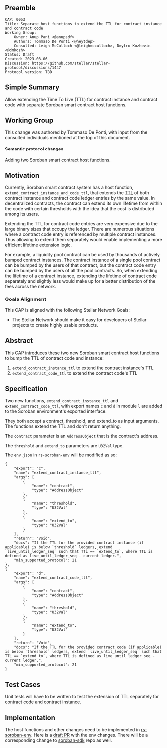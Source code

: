 ## Preamble

```
CAP: 0053
Title: Separate host functions to extend the TTL for contract instance and contract code
Working Group:
    Owner: Anup Pani <@anupsdf>
    Authors: Tommaso De Ponti <@heytdep>
    Consulted: Leigh McCulloch <@leighmcculloch>, Dmytro Kozhevin <@dmkozh>
Status: Draft
Created: 2023-03-06
Discussion: https://github.com/stellar/stellar-protocol/discussions/1447
Protocol version: TBD
```

## Simple Summary

Allow extending the Time To Live (TTL) for contract instance and contract code with separate Soroban smart contract host functions.

## Working Group

This change was authored by Tommaso De Ponti, with input from the consulted individuals mentioned at the top of this document.

#### Semantic protocol changes

Adding two Soroban smart contract host functions.

## Motivation

Currently, Soroban smart contract system has a host function, `extend_contract_instance_and_code_ttl`, that extends the [TTL](cap-0046-12.md) of both contract instance and contract code ledger entries by the same value. In decentralized contracts, the contract can extend its own lifetime from within the code with certain thresholds with the idea that the cost is distributed among its users. 

Extending the TTL for contract code entries are very expensive due to the large binary sizes that occupy the ledger. There are numerous situations where a contract code entry is referenced by multiple contract instances. Thus allowing to extend them separately would enable implementing a more efficient lifetime extension logic. 

For example, a liquidity pool contract can be used by thousands of actively bumped contract instances. The contract instance of a single pool contract can be bumped by the users of that contract, but the contract code entry can be bumped by the users of all the pool contracts. So, when extending the lifetime of a contract instance, extending the lifetime of contract code separately and slightly less would make up for a better distribution of the fees across the network.

### Goals Alignment

This CAP is aligned with the following Stellar Network Goals:

  - The Stellar Network should make it easy for developers of Stellar projects to create highly
  usable products.

## Abstract

This CAP introduces these two new Soroban smart contract host functions to bump the TTL of contract code and instance:
1. `extend_contract_instance_ttl` to extend the contract instance's TTL
2. `extend_contract_code_ttl` to extend the contract code's TTL

## Specification

Two new functions, `extend_contract_instance_ttl` and `extend_contract_code_ttl`, with export names `c` and `d` in module `l` are added to the Soroban environment's exported interface.

They both accept a contract, threshold, and extend_to as input arguments. The 
functions extend the TTL and don't return anything.

The `contract` parameter is an `AddressObject` that is the contract's address.

The `threshold` and `extend_to` parameters are `U32Val` type.

The `env.json` in `rs-soroban-env` will be modified as so:
```
{
    "export": "c",
    "name": "extend_contract_instance_ttl",
    "args": [
        {
            "name": "contract",
            "type": "AddressObject"
        },
        {
            "name": "threshold",
            "type": "U32Val"
        },
        {
            "name": "extend_to",
            "type": "U32Val"
        }
    ],
    "return": "Void",
    "docs": "If the TTL for the provided contract instance (if applicable) is below `threshold` ledgers, extend `live_until_ledger_seq` such that TTL == `extend_to`, where TTL is defined as live_until_ledger_seq - current ledger.",
    "min_supported_protocol": 21
},
{
    "export": "d",
    "name": "extend_contract_code_ttl",
    "args": [
        {
            "name": "contract",
            "type": "AddressObject"
        },
        {
            "name": "threshold",
            "type": "U32Val"
        },
        {
            "name": "extend_to",
            "type": "U32Val"
        }
    ],
    "return": "Void",
    "docs": "If the TTL for the provided contract code (if applicable) is below `threshold` ledgers, extend `live_until_ledger_seq` such that TTL == `extend_to`, where TTL is defined as live_until_ledger_seq - current ledger.",
    "min_supported_protocol": 21
}
```

## Test Cases

Unit tests will have to be written to test the extension of TTL separately for contract code and contract instance.

## Implementation

The host functions and other changes need to be implemented in [rs-soroban-env](https://github.com/stellar/rs-soroban-env). Here is a [draft PR](https://github.com/stellar/rs-soroban-env/pull/1355) with the env changes. There will be a corresponding change to [soroban-sdk](https://github.com/stellar/rs-soroban-sdk) repo as well.
